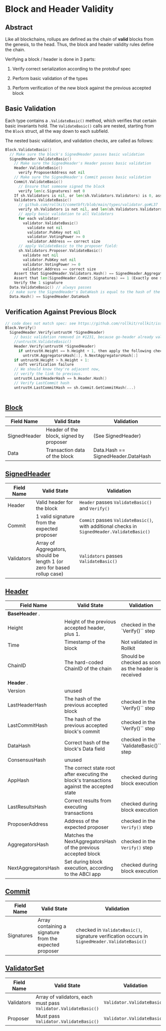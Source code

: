# Block and Header Validity

## Abstract

Like all blockchains, rollups are defined as the chain of **valid** blocks from the genesis, to the head. Thus, the block and header validity rules define the chain.

Verifying a block / header is done in 3 parts:

1. Verify correct serialization according to the protobuf spec

2. Perform basic validation of the types

3. Perform verification of the new block against the previous accepted block

## Basic Validation

Each type contains a `.ValidateBasic()` method, which verifies that certain basic invariants hold. The `ValidateBasic()` calls are nested, starting from the `Block` struct, all the way down to each subfield.

The nested basic validation, and validation checks, are called as follows:

```go
Block.ValidateBasic()
  // Make sure the block's SignedHeader passes basic validation
  SignedHeader.ValidateBasic()
    // Make sure the SignedHeader's Header passes basic validation
    Header.ValidateBasic()
	  verify ProposerAddress not nil
	// Make sure the SignedHeader's Commit passes basic validation
	Commit.ValidateBasic()
	  // Ensure that someone signed the block
	  verify len(c.Signatures) not 0
	If sh.Validators is nil, or len(sh.Validators.Validators) is 0, assume based rollup, pass validation, and skip all remaining checks.
	Validators.ValidateBasic()
	  // github.com/rollkit/cometbft/blob/main/types/validator.go#L37
	  verify sh.Validators is not nil, and len(sh.Validators.Validators) != 0
	  // apply basic validation to all Validators
	  for each validator:
	    validator.ValidateBasic()
		  validate not nil
		  validator.PubKey not nil
		  validator.VotingPower >= 0
		  validator.Address == correct size
	  // apply ValidateBasic to the proposer field:
	  sh.Validators.Proposer.ValidateBasic()
		validate not nil
		validator.PubKey not nil
		validator.VotingPower >= 0
		validator.Address == correct size
    Assert that SignedHeader.Validators.Hash() == SignedHeader.AggregatorsHash
    Assert that len(SignedHeader.Commit.Signatures) == 1 (Exactly one signer check)
	Verify the 1 signature
  Data.ValidateBasic() // always passes
  // make sure the SignedHeader's DataHash is equal to the hash of the actual data in the block.
  Data.Hash() == SignedHeader.DataHash
```

## Verification Against Previous Block

```go
// code does not match spec: see https://github.com/rollkit/rollkit/issues/1277
Block.Verify()
  SignedHeader.Verify(untrustH *SignedHeader)
    // basic validation removed in #1231, because go-header already validates it
    //untrustH.ValidateBasic()
	Header.Verify(untrustH *SignedHeader)
	  if untrustH.Height == h.Height + 1, then apply the following check:
	    untrstH.AggregatorsHash[:], h.NextAggregatorsHash[:]
	if untrustH.Height > h.Height + 1:
	  soft verification failure	
	// We should know they're adjacent now,
	// verify the link to previous.
	untrustH.LastHeaderHash == h.Header.Hash()
	// Verify LastCommit hash
	untrustH.LastCommitHash == sh.Commit.GetCommitHash(...)
	
```

## [Block](https://github.com/rollkit/rollkit/blob/main/types/block.go#L26)

| **Field Name** | **Valid State**                         | **Validation**                     |
|----------------|-----------------------------------------|------------------------------------|
| SignedHeader   | Header of the block, signed by proposer | (See SignedHeader)                 |
| Data           | Transaction data of the block           | Data.Hash == SignedHeader.DataHash |

## [SignedHeader](https://github.com/rollkit/rollkit/blob/main/types/signed_header.go#L16)

| **Field Name** | **Valid State**                                                          | **Validation**                                                                              |
|----------------|--------------------------------------------------------------------------|---------------------------------------------------------------------------------------------|
| Header         | Valid header for the block                                               | `Header` passes `ValidateBasic()` and `Verify()`                                            |
| Commit         | 1 valid signature from the expected proposer                             | `Commit` passes `ValidateBasic()`, with additional checks in `SignedHeader.ValidateBasic()` |
| Validators     | Array of Aggregators, should be length 1 (or zero for based rollup case) | `Validators` passes `ValidateBasic()`                                                       |

## [Header](https://github.com/rollkit/rollkit/blob/main/types/header.go#L25)

| **Field Name**      | **Valid State**                                                                            | **Validation**                        |
|---------------------|--------------------------------------------------------------------------------------------|---------------------------------------|
| **BaseHeader** .    |                                                                                            |                                       |
| Height              | Height of the previous accepted header, plus 1.                                            | checked in the `Verify()`` step          |
| Time                | Timestamp of the block                                                                     | Not validated in Rollkit              |
| ChainID             | The hard-coded ChainID of the chain                                                        | Should be checked as soon as the header is received |
| **Header** .        |                                                                                            |                                       |
| Version             | unused                                                                                     |                                       |
| LastHeaderHash      | The hash of the previous accepted block                                                    | checked in the `Verify()`` step          |
| LastCommitHash      | The hash of the previous accepted block's commit                                           | checked in the `Verify()`` step          |
| DataHash            | Correct hash of the block's Data field                                                     | checked in the `ValidateBasic()`` step   |
| ConsensusHash       | unused                                                                                     |                                       |
| AppHash             | The correct state root after executing the block's transactions against the accepted state | checked during block execution        |
| LastResultsHash     | Correct results from executing transactions                                                | checked during block execution        |
| ProposerAddress     | Address of the expected proposer                                                           | checked in the `Verify()` step          |
| AggregatorsHash     | Matches the NextAggregatorsHash of the previous accepted block                             | checked in the `Verify()` step          |
| NextAggregatorsHash | Set during block execution, according to the ABCI app                                      | checked during block execution        |

## [Commit](https://github.com/rollkit/rollkit/blob/main/types/block.go#L48)

| **Field Name** | **Valid State**                                         | **Validation**             |
|----------------|---------------------------------------------------------|----------------------------|
| Signatures     | Array containing a signature from the expected proposer | checked in `ValidateBasic()`,  signature verification occurs in `SignedHeader.ValidateBasic()` |

## [ValidatorSet](https://github.com/cometbft/cometbft/blob/main/types/validator_set.go#L51)

| **Field Name** | **Valid State**                                                 | **Validation**              |
|--------------|-----------------------------------------------------------------|-----------------------------|
| Validators   | Array of validators, each must pass `Validator.ValidateBasic()` | `Validator.ValidateBasic()` |
| Proposer    | Must pass `Validator.ValidateBasic()`                           | `Validator.ValidateBasic()` |
